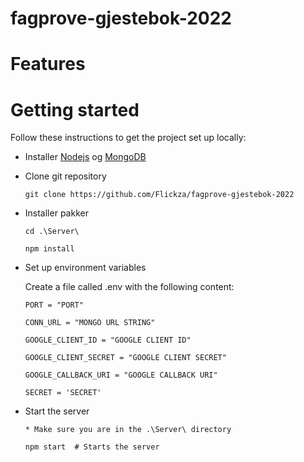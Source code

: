 # fagprove-gjestebok-2022
# Features
# Getting started
Follow these instructions to get the project set up locally:
- Installer [Nodejs](https://nodejs.org/en/) og [MongoDB](https://www.mongodb.com/download-center/community)

- Clone git repository

    ```
    git clone https://github.com/Flickza/fagprove-gjestebok-2022
    ```

- Installer pakker  
    ```
    cd .\Server\

    npm install
    ```
- Set up environment variables

    Create a file called .env with the following content:

    ```
    PORT = "PORT"

    CONN_URL = "MONGO URL STRING"

    GOOGLE_CLIENT_ID = "GOOGLE CLIENT ID"

    GOOGLE_CLIENT_SECRET = "GOOGLE CLIENT SECRET"

    GOOGLE_CALLBACK_URI = "GOOGLE CALLBACK URI"

    SECRET = 'SECRET'

    ```

- Start the server  
    ```
    * Make sure you are in the .\Server\ directory 
    
    npm start  # Starts the server
    ```
